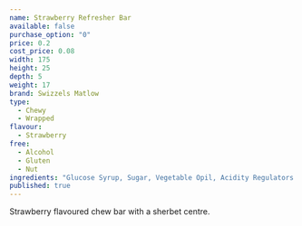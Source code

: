 ```yaml
---
name: Strawberry Refresher Bar
available: false
purchase_option: "0"
price: 0.2
cost_price: 0.08
width: 175
height: 25
depth: 5
weight: 17
brand: Swizzels Matlow
type: 
  - Chewy
  - Wrapped
flavour: 
  - Strawberry
free: 
  - Alcohol
  - Gluten
  - Nut
ingredients: "Glucose Syrup, Sugar, Vegetable Opil, Acidity Regulators (Tartaric Acid, Citric Acid), Gelatine, Stearic Acid, Modified Starch, Flavourings, Emulsifier (Glycerol Mono Stearate), Magnesium Stearate, Natural Colour"
published: true
---
```

Strawberry flavoured chew bar with a sherbet centre.